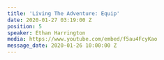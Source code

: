 ```yaml
---
title: 'Living The Adventure: Equip'
date: 2020-01-27 03:19:00 Z
position: 5
speaker: Ethan Harrington
media: https://www.youtube.com/embed/f5au4FcyKao
message_date: 2020-01-26 10:00:00 Z
---
```


